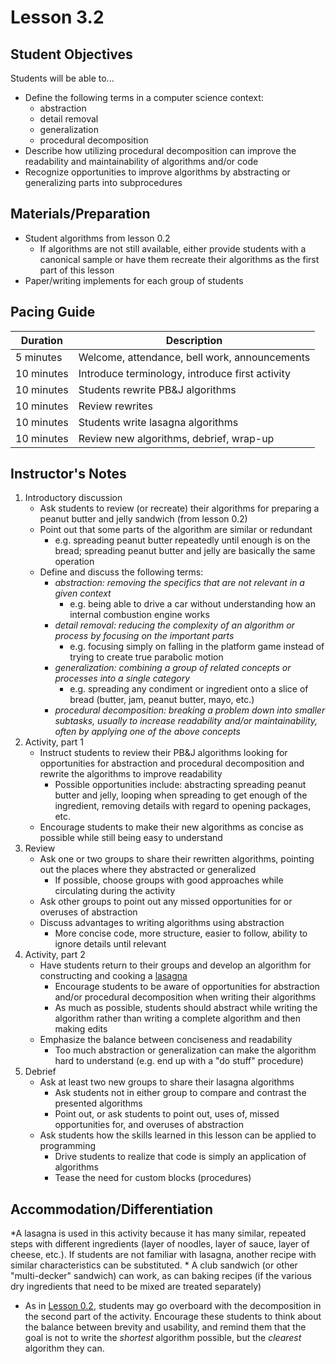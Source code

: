 # Lesson 3.2

## Student Objectives
Students will be able to...
* Define the following terms in a computer science context:
    * abstraction
    * detail removal
    * generalization
    * procedural decomposition
* Describe how utilizing procedural decomposition can improve the readability and maintainability of algorithms and/or code
* Recognize opportunities to improve algorithms by abstracting or generalizing parts into subprocedures

## Materials/Preparation
* Student algorithms from lesson 0.2
    * If algorithms are not still available, either provide students with a canonical sample or have them recreate their algorithms as the first part of this lesson
* Paper/writing implements for each group of students

## Pacing Guide
|Duration|Description|
|--|--|
|5 minutes | Welcome, attendance, bell work, announcements|
|10 minutes|Introduce terminology, introduce first activity|
|10 minutes|Students rewrite PB&J algorithms|
|10 minutes|Review rewrites|
|10 minutes|Students write lasagna algorithms|
|10 minutes|Review new algorithms, debrief, wrap-up|

## Instructor's Notes
1. Introductory discussion
    * Ask students to review (or recreate) their algorithms for preparing a peanut butter and jelly sandwich (from lesson 0.2)
    * Point out that some parts of the algorithm are similar or redundant
        * e.g. spreading peanut butter repeatedly until enough is on the bread; spreading peanut butter and jelly are basically the same operation
    * Define and discuss the following terms:
        * _abstraction: removing the specifics that are not relevant in a given context_
            * e.g. being able to drive a car without understanding how an internal combustion engine works
        * _detail removal: reducing the complexity of an algorithm or process by focusing on the important parts_
            * e.g. focusing simply on falling in the platform game instead of trying to create true parabolic motion
        * _generalization: combining a group of related concepts or processes into a single category_
            * e.g. spreading any condiment or ingredient onto a slice of bread (butter, jam, peanut butter, mayo, etc.)
        * _procedural decomposition: breaking a problem down into smaller subtasks, usually to increase readability and/or maintainability, often by applying one of the above concepts_
2. Activity, part 1
    * Instruct students to review their PB&J algorithms looking for opportunities for abstraction and procedural decomposition and rewrite the algorithms to improve readability
        * Possible opportunities include: abstracting spreading peanut butter and jelly, looping when spreading to get enough of the ingredient, removing details with regard to opening packages, etc.
    * Encourage students to make their new algorithms as concise as possible while still being easy to understand
3. Review
    * Ask one or two groups to share their rewritten algorithms, pointing out the places where they abstracted or generalized
        * If possible, choose groups with good approaches while circulating during the activity
    * Ask other groups to point out any missed opportunities for or overuses of abstraction
    * Discuss advantages to writing algorithms using abstraction
        * More concise code, more structure, easier to follow, ability to ignore details until relevant
4. Activity, part 2
    * Have students return to their groups and develop an algorithm for constructing and cooking a [lasagna ](https://en.wikipedia.org/wiki/Lasagne)
        * Encourage students to be aware of opportunities for abstraction and/or procedural decomposition when writing their algorithms
        * As much as possible, students should abstract while writing the algorithm rather than writing a complete algorithm and then making edits
    * Emphasize the balance between conciseness and readability
        * Too much abstraction or generalization can make the algorithm hard to understand (e.g. end up with a "do stuff" procedure)
5. Debrief
    * Ask at least two new groups to share their lasagna algorithms
        * Ask students not in either group to compare and contrast the presented algorithms
        * Point out, or ask students to point out, uses of, missed opportunities for, and overuses of abstraction
    * Ask students how the skills learned in this lesson can be applied to programming
        * Drive students to realize that code is simply an application of algorithms
        * Tease the need for custom blocks (procedures)

## Accommodation/Differentiation
*A lasagna is used in this activity because it has many similar, repeated steps with different ingredients (layer of noodles, layer of sauce, layer of cheese, etc.).  If students are not familiar with lasagna, another recipe with similar characteristics can be substituted.
    * A club sandwich (or other "multi-decker" sandwich) can work, as can baking recipes (if the various dry ingredients that need to be mixed are treated separately)
* As in [Lesson 0.2](lesson_02.md), students may go overboard with the decomposition in the second part of the activity.  Encourage these students to think about the balance between brevity and usability, and remind them that the goal is not to write the _shortest_ algorithm possible, but the _clearest_ algorithm they can.